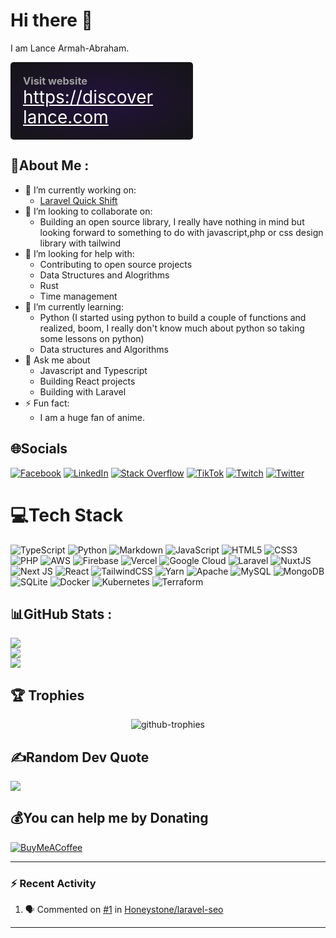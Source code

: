 # Hi there 👋

I am Lance Armah-Abraham.

<div style="display: flex; gap: 10px; width: 100%; height: auto; margin-bottom: 10px;">
<div style="width: 50%; padding: 20px; height: auto; border-radius: 5px; background: radial-gradient(#22123D, #151515); display: flex; flex-direction: column; align-items: start; justify-content: end;">
    <h3 style="color: #9F9F9F; margin: 0;">Visit website</h3>
    <a href="https://discoverlance.com" target="_blank" class="big-font" style="color: #fff; font-size: 28px; width: calc(100% - 40px); line-height: 32px;">https://discoverlance.com</a>
</div>
</div>

## 💫About Me :
  - 🔭 I’m currently working on:
     - [Laravel Quick Shift](https://laravelquickshift.com)
  - 👯 I’m looking to collaborate on:
     - Building an open source library, I really have nothing in mind but looking forward to something to do with javascript,php or css design library with tailwind  
  - 🤝 I’m looking for help with:
      - Contributing to open source projects
      - Data Structures and Alogrithms
      - Rust
      - Time management
  - 🌱 I’m currently learning:
      - Python (I started using python to build a couple of functions and realized, boom, I really don't know much about python so taking some lessons on python)
      - Data structures and Algorithms
  - 💬 Ask me about
      - Javascript and Typescript
      - Building React projects
      - Building with Laravel
  - ⚡ Fun fact:
      - I am a huge fan of anime.
 
<!-- [![Discord](https://img.shields.io/badge/Discord-%237289DA.svg?logo=discord&logoColor=white)](htttps://discord.gg/sfsdfsdfdf) -->

## 🌐Socials
[![Facebook](https://img.shields.io/badge/Facebook-%231877F2.svg?logo=Facebook&logoColor=white)](https://web.facebook.com/discoverlance) [![LinkedIn](https://img.shields.io/badge/LinkedIn-%230077B5.svg?logo=linkedin&logoColor=white)](https://linkedin.com/in/lance-armah-abraham) [![Stack Overflow](https://img.shields.io/badge/-Stackoverflow-FE7A16?logo=stack-overflow&logoColor=white)](https://stackoverflow.com/users/13442570) [![TikTok](https://img.shields.io/badge/TikTok-%23000000.svg?logo=TikTok&logoColor=white)](https://tiktok.com/@discoverlance) [![Twitch](https://img.shields.io/badge/Twitch-%239146FF.svg?logo=Twitch&logoColor=white)](https://twitch.tv/discoverlance) [![Twitter](https://img.shields.io/badge/Twitter-%231DA1F2.svg?logo=Twitter&logoColor=white)](https://twitter.com/DiscoverLance) 

<!-- 
// put some tech stack here to use later
![Figma](https://img.shields.io/badge/figma-%23F24E1E.svg?style=for-the-badge&logo=figma&logoColor=white) ![Dart](https://img.shields.io/badge/dart-%230175C2.svg?style=for-the-badge&logo=dart&logoColor=white) ![Go](https://img.shields.io/badge/go-%2300ADD8.svg?style=for-the-badge&logo=go&logoColor=white) ![Flutter](https://img.shields.io/badge/Flutter-%2302569B.svg?style=for-the-badge&logo=Flutter&logoColor=white)
-->
# 💻Tech Stack
![TypeScript](https://img.shields.io/badge/typescript-%23007ACC.svg?style=for-the-badge&logo=typescript&logoColor=white) ![Python](https://img.shields.io/badge/python-3670A0?style=for-the-badge&logo=python&logoColor=ffdd54) ![Markdown](https://img.shields.io/badge/markdown-%23000000.svg?style=for-the-badge&logo=markdown&logoColor=white) ![JavaScript](https://img.shields.io/badge/javascript-%23323330.svg?style=for-the-badge&logo=javascript&logoColor=%23F7DF1E) ![HTML5](https://img.shields.io/badge/html5-%23E34F26.svg?style=for-the-badge&logo=html5&logoColor=white) ![CSS3](https://img.shields.io/badge/css3-%231572B6.svg?style=for-the-badge&logo=css3&logoColor=white) ![PHP](https://img.shields.io/badge/php-%23777BB4.svg?style=for-the-badge&logo=php&logoColor=white) ![AWS](https://img.shields.io/badge/AWS-%23FF9900.svg?style=for-the-badge&logo=amazon-aws&logoColor=white) ![Firebase](https://img.shields.io/badge/firebase-%23039BE5.svg?style=for-the-badge&logo=firebase) ![Vercel](https://img.shields.io/badge/vercel-%23000000.svg?style=for-the-badge&logo=vercel&logoColor=white) ![Google Cloud](https://img.shields.io/badge/Google%20Cloud-%234285F4.svg?style=for-the-badge&logo=google-cloud&logoColor=white) ![Laravel](https://img.shields.io/badge/laravel-%23FF2D20.svg?style=for-the-badge&logo=laravel&logoColor=white) ![NuxtJS](https://img.shields.io/badge/Nuxt-black?style=for-the-badge&logo=nuxt.js&logoColor=white) ![Next JS](https://img.shields.io/badge/Next-black?style=for-the-badge&logo=next.js&logoColor=white) ![React](https://img.shields.io/badge/react-%2320232a.svg?style=for-the-badge&logo=react&logoColor=%2361DAFB) ![TailwindCSS](https://img.shields.io/badge/tailwindcss-%2338B2AC.svg?style=for-the-badge&logo=tailwind-css&logoColor=white) ![Yarn](https://img.shields.io/badge/yarn-%232C8EBB.svg?style=for-the-badge&logo=yarn&logoColor=white) ![Apache](https://img.shields.io/badge/apache-%23D42029.svg?style=for-the-badge&logo=apache&logoColor=white) ![MySQL](https://img.shields.io/badge/mysql-%2300f.svg?style=for-the-badge&logo=mysql&logoColor=white) ![MongoDB](https://img.shields.io/badge/MongoDB-%234ea94b.svg?style=for-the-badge&logo=mongodb&logoColor=white) ![SQLite](https://img.shields.io/badge/sqlite-%2307405e.svg?style=for-the-badge&logo=sqlite&logoColor=white) ![Docker](https://img.shields.io/badge/docker-%230db7ed.svg?style=for-the-badge&logo=docker&logoColor=white) ![Kubernetes](https://img.shields.io/badge/kubernetes-%23326ce5.svg?style=for-the-badge&logo=kubernetes&logoColor=white) ![Terraform](https://img.shields.io/badge/terraform-%235835CC.svg?style=for-the-badge&logo=terraform&logoColor=white)

## 📊GitHub Stats :
![](https://github-readme-stats.vercel.app/api?username=discoverlance-com&theme=radical&hide_border=false&include_all_commits=false&count_private=true)<br/>
![](https://github-readme-streak-stats.herokuapp.com/?user=discoverlance-com&theme=radical&hide_border=false)<br/>
![](https://github-readme-stats.vercel.app/api/top-langs/?username=discoverlance-com&theme=radical&hide_border=false&include_all_commits=false&count_private=true&layout=compact)

## 🏆 Trophies
<div align="center">
  <img src="https://github-profile-trophy.vercel.app/?username=discoverlance-com&theme=dark_lover" alt="github-trophies" />
</div>

## ✍️Random Dev Quote
![](https://quotes-github-readme.vercel.app/api?type=horizontal&theme=radical)

## 💰You can help me by Donating
[![BuyMeACoffee](https://img.shields.io/badge/Buy%20Me%20a%20Coffee-ffdd00?style=for-the-badge&logo=buy-me-a-coffee&logoColor=black)](https://buymeacoffee.com/discoverlance) 
  
 ---

### :zap: Recent Activity

<!--START_SECTION:activity-->
1. 🗣 Commented on [#1](https://github.com/Honeystone/laravel-seo/issues/1#issuecomment-2313342878) in [Honeystone/laravel-seo](https://github.com/Honeystone/laravel-seo)
<!--END_SECTION:activity-->

---

  <!-- Proudly created with GPRM ( https://gprm.itsvg.in ) -->


<!--
**Lance1997/lance1997** is a ✨ _special_ ✨ repository because its `README.md` (this file) appears on your GitHub profile.

Here are some ideas to get you started:

- 🔭 I’m currently working on ...
- 🌱 I’m currently learning ...
- 👯 I’m looking to collaborate on ...
- 🤔 I’m looking for help with ...
- 💬 Ask me about ...
- 📫 How to reach me: ...
- 😄 Pronouns: ...
- ⚡ Fun fact: ...
-->


